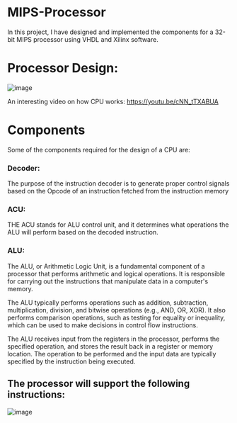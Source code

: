 # MIPS-Processor

In this project, I have designed and implemented the components for a 32-bit MIPS processor using VHDL and Xilinx software. 

# Processor Design:

![image](https://user-images.githubusercontent.com/52084764/210125109-fa56945e-9846-44d1-9119-3c25ffb9ee60.png)

An interesting video on how CPU works: https://youtu.be/cNN_tTXABUA 

# Components

Some of the components required for the design of a CPU are:
### Decoder:
The purpose of the instruction decoder is to generate proper control signals based
on the Opcode of an instruction fetched from the instruction memory

### ACU:
THE ACU stands for ALU control unit, and it determines what operations the ALU will perform based on the decoded instruction. 

### ALU:
The ALU, or Arithmetic Logic Unit, is a fundamental component of a processor that performs arithmetic and logical operations. It is responsible for carrying out the instructions that manipulate data in a computer's memory.

The ALU typically performs operations such as addition, subtraction, multiplication, division, and bitwise operations (e.g., AND, OR, XOR). It also performs comparison operations, such as testing for equality or inequality, which can be used to make decisions in control flow instructions.

The ALU receives input from the registers in the processor, performs the specified operation, and stores the result back in a register or memory location. The operation to be performed and the input data are typically specified by the instruction being executed.

## The processor will support the following instructions:
![image](https://user-images.githubusercontent.com/52084764/210022863-b27c7176-81b8-4fa6-bc73-da47d57173c6.png)
